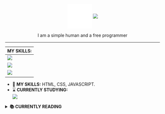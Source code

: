 <p align="center">
    <img align="center" width="80px" src="./magic-lezard.svg" />
    <img width="70%" align="center" src="https://custom-title-readme.vercel.app/custom-title?font=DM+Sans&text=Hi+there!+I'm+Edson!&weight=500&size=45&color=1B9C85&width=420&height=60" />
</p>

<p align="center">I am a simple human and a free programmer</p>

---

| MY SKILLS:
| ------------- 
| <img src="https://custom-title-readme.vercel.app/custom-title?font=Fira+Code&text=JAVASCRIPT&weight=500&size=15&color=ffee00&width=98&height=20" />  
| <img src="https://custom-title-readme.vercel.app/custom-title?font=Fira+Code&text=HTML&weight=500&size=15&color=ff4800&width=98&height=20" />  
| <img src="https://custom-title-readme.vercel.app/custom-title?font=Fira+Code&text=CSS&weight=500&size=15&color=0095ff&width=98&height=20" />  

- 🐣 <b>MY SKILLS:</b> HTML, CSS, JAVASCRIPT.
- ⌛️ <b>CURRENTLY STUDYING:<b/> <br/><img align="left" src="https://custom-title-readme.vercel.app/custom-title?font=Fira+Code&text=JAVASCRIPT&weight=500&size=15&color=337CCF&width=98&height=10" />
<br/>

<details>
  <summary><b>📚 CURRENTLY READING</b></summary>
  <img src="https://goodreads-readme-card.vercel.app/api/currently-reading?user=156779971-edson-mayber&font=DM+Sans&weight=600&theme=darkgreen" />
</details>


<!---<p align="center">
   <a href="" >
    <img src="https://last-fm-badge.vercel.app/lastfm-badge?username=Eddev000&font=Bricolage+Grotesque&weight=500" />
  </a>
</p>

<p align="center">
  <a href="https://ski">
    <img src="https://skillicons.dev/icons?i=js,html,css,nodejs,bash,linux,vim" />
  </a>
</p>

   
<p align="center">
  <a href="https://letterboxd.com/mayber" >
    <img width="250" src="https://letterboxd-github-badge.vercel.app/badge?user=Mayber" />
  </a>
</p>




